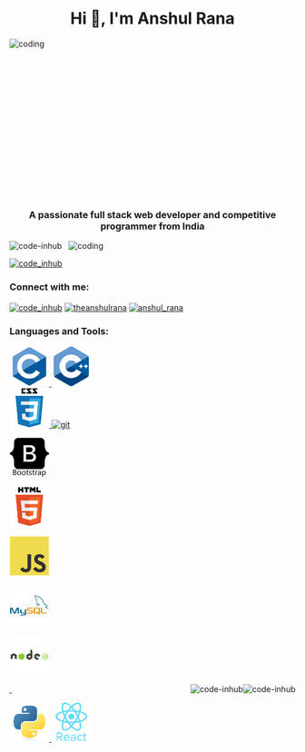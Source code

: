 <h1 align="center">Hi 👋, I'm Anshul Rana <br></h1>
<img align="right" alt="coding" width="1000" height="300"
  src="https://imgs.search.brave.com/bAoemFVKEt2dzbOMVdXc5fyjcRJJWdXGloxL0N6veDQ/rs:fit:500:320:1/g:ce/aHR0cHM6Ly9tZWRp/YTAuZ2lwaHkuY29t/L21lZGlhL0w4SzYy/aVREa3pHWDYvZ2lw/aHkuZ2lm.gif">

<h3 align="center">A passionate full stack web developer and competitive programmer from India <br></h3>
<img align="right" alt="coding" width="400"
  src="https://imgs.search.brave.com/sO28tee7YdXiAxl4T_xK1EaPqwOTBvuVxPSlgl2SuGA/rs:fit:800:600:1/g:ce/aHR0cHM6Ly9pLnBp/bmltZy5jb20vb3Jp/Z2luYWxzL2UxL2Yz/LzQxL2UxZjM0MTNi/ZjUwMzYwNDU3MTMz/NDEzOTRmNjE3MjI1/LmdpZg.gif">
<p align="left"> <img src="https://komarev.com/ghpvc/?username=code-inhub&label=Profile%20views&color=0e75b6&style=flat"
    alt="code-inhub" /><br> </p>

<p align="left"> <a href="https://twitter.com/code_inhub" target="blank"><img
      src="https://img.shields.io/twitter/follow/code_inhub?logo=twitter&style=for-the-badge" alt="code_inhub" /></a>
</p>

<h3 align="left">Connect with me:</h3>
<p align="left">
  <a href="https://twitter.com/code_inhub" target="blank"><img align="center"
      src="https://raw.githubusercontent.com/rahuldkjain/github-profile-readme-generator/master/src/images/icons/Social/twitter.svg"
      alt="code_inhub" height="70" width="70" /></a>
  <a href="https://linkedin.com/in/theanshulrana" target="blank"><img align="center"
      src="https://raw.githubusercontent.com/rahuldkjain/github-profile-readme-generator/master/src/images/icons/Social/linked-in-alt.svg"
      alt="theanshulrana" height="70" width="70" /></a>
  <a href="https://www.codechef.com/users/anshul_rana" target="blank"><img align="center"
      src="https://cdn.jsdelivr.net/npm/simple-icons@3.1.0/icons/codechef.svg" alt="anshul_rana" height="70"
      width="70" /></a>
</p>

<h3 align="left">Languages and Tools:<br></h3>
<a href="https://www.cprogramming.com/" target="_blank" rel="noreferrer"> <img
    src="https://raw.githubusercontent.com/devicons/devicon/master/icons/c/c-original.svg" alt="c" width="70"
    height="70" /> </a>
<a href="https://www.w3schools.com/cpp/" target="_blank" rel="noreferrer"> <img
    src="https://raw.githubusercontent.com/devicons/devicon/master/icons/cplusplus/cplusplus-original.svg"
    alt="cplusplus" width="70" height="70" /><br> </a>
<a href="https://www.w3schools.com/css/" target="_blank" rel="noreferrer"> <img
    src="https://raw.githubusercontent.com/devicons/devicon/master/icons/css3/css3-original-wordmark.svg" alt="css3"
    width="70" height="70" /> </a>
<a href="https://git-scm.com/" target="_blank" rel="noreferrer"> <img
    src="https://www.vectorlogo.zone/logos/git-scm/git-scm-icon.svg" alt="git" width="70" height="70" /> </a>
<p align="left"> <a href="https://getbootstrap.com" target="_blank" rel="noreferrer"> <img
      src="https://raw.githubusercontent.com/devicons/devicon/master/icons/bootstrap/bootstrap-plain-wordmark.svg"
      alt="bootstrap" width="70" height="70" /> </a>
  
  <a href="https://www.w3.org/html/" target="_blank" rel="noreferrer"> <img
      src="https://raw.githubusercontent.com/devicons/devicon/master/icons/html5/html5-original-wordmark.svg"
      alt="html5" width="70" height="70" /></a>

<a href="https://developer.mozilla.org/en-US/docs/Web/JavaScript" target="_blank" rel="noreferrer"> <img
    src="https://raw.githubusercontent.com/devicons/devicon/master/icons/javascript/javascript-original.svg"
    alt="javascript" width="70" height="70" /> </a>


<a href="https://www.mysql.com/" target="_blank" rel="noreferrer"> <img
    src="https://raw.githubusercontent.com/devicons/devicon/master/icons/mysql/mysql-original-wordmark.svg" alt="mysql"
    width="70" height="70" /> </a>
   
<a href="https://nodejs.org" target="_blank" rel="noreferrer"> <img
    src="https://raw.githubusercontent.com/devicons/devicon/master/icons/nodejs/nodejs-original-wordmark.svg"
    alt="nodejs" width="70" height="70" />
  <p><img align="right"
    src="https://github-readme-stats.vercel.app/api/top-langs?username=code-inhub&show_icons=true&locale=en&layout=compact"
    alt="code-inhub" /></p>
 <p>&nbsp;<img align="right"
    src="https://github-readme-stats.vercel.app/api?username=code-inhub&show_icons=true&locale=en" alt="code-inhub" />
</p>
</a>
<a href="https://www.python.org" target="_blank" rel="noreferrer"> <img
    src="https://raw.githubusercontent.com/devicons/devicon/master/icons/python/python-original.svg" alt="python"
    width="70" height="70" />
</a> <a href="https://reactjs.org/" target="_blank" rel="noreferrer"> <img
    src="https://raw.githubusercontent.com/devicons/devicon/master/icons/react/react-original-wordmark.svg" alt="react"
    width="70" height="70" /> </a> </p>
